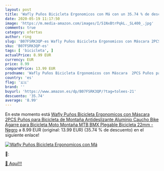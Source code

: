 ```yaml
---
layout: post
title: 'Wafly Puños Bicicleta Ergonomicos con Má con un 35.74 % de descuento'
date: 2020-05-19 11:17:50
image: 'https://m.media-amazon.com/images/I/51NxBtrPqkL._SL400_.jpg'
comments: true
category: ofertas
author: ring
slug: 'B07FSRK3QP-es Wafly Puños Bicicleta Ergonomicos con Máscara 2PCS Puños...'
sku: 'B07FSRK3QP-es'
tags: [ 'bicicleta', ]
actualPrice: 8.99 EUR
currency: EUR
price: 8.99
comparePrice: 13.99 EUR
prodname: 'Wafly Puños Bicicleta Ergonomicos con Máscara  2PCS Puños para Bicicleta de Montaña Antideslizante Aluminio Caucho Bike Agarre para Bicicleta Moto Montaña MTB BMX Plegable Bicicleta  22mm -Negro'
country: 'es'
flag: '🇪🇸'
brand: ''
buyurl: 'https://www.amazon.es/dp/B07FSRK3QP/?tag=tolees-21'
descuento: '35.74'
average: '8.99'
---
```


En este momento está [Wafly Puños Bicicleta Ergonomicos con Máscara  2PCS Puños para Bicicleta de Montaña Antideslizante Aluminio Caucho Bike Agarre para Bicicleta Moto Montaña MTB BMX Plegable Bicicleta  22mm -Negro](https://www.amazon.es/dp/B07FSRK3QP/?tag=tolees-21) a 8.99 EUR (original: 13.99 EUR) (35.74 %  de descuento) en el siguiente enlace!

[![Wafly Puños Bicicleta Ergonomicos con Má](https://m.media-amazon.com/images/I/51NxBtrPqkL._SL400_.jpg)](https://www.amazon.es/dp/B07FSRK3QP/?tag=tolees-21)

🔎:


[🛒 Aquí!!!](https://www.amazon.es/dp/B07FSRK3QP/?tag=tolees-21)
